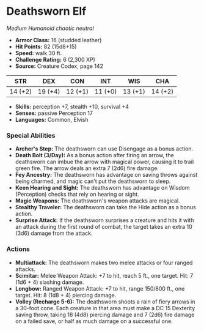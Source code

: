 # Deathsworn Elf

*Medium* *Humanoid* *chaotic neutral*

- **Armor Class:** 16 (studded leather)
- **Hit Points:** 82 (15d8+15)
- **Speed:** walk 30 ft.
- **Challenge Rating:** 6 (2,300 XP)
- **Source:** Creature Codex, page 142

| STR | DEX | CON | INT | WIS | CHA |
| --- | --- | --- | --- | --- | --- |
| 14 (+2) | 19 (+4) | 12 (+1) | 11 (+0) | 13 (+1) | 14 (+2) |

- **Skills:** perception +7, stealth +10, survival +4
- **Senses:** passive Perception 17
- **Languages:** Common, Elvish

### Special Abilities

- **Archer's Step:** The deathsworn can use Disengage as a bonus action.
- **Death Bolt (3/Day):** As a bonus action after firing an arrow, the deathsworn can imbue the arrow with magical power, causing it to trail green fire. The arrow deals an extra 7 (2d6) fire damage.
- **Fey Ancestry:** The deathsworn has advantage on saving throws against being charmed, and magic can't put the deathsworn to sleep.
- **Keen Hearing and Sight:** The deathsworn has advantage on Wisdom (Perception) checks that rely on hearing or sight.
- **Magic Weapons:** The deathsworn's weapon attacks are magical.
- **Stealthy Traveler:** The deathsworn can take the Hide action as a bonus action.
- **Surprise Attack:** If the deathsworn surprises a creature and hits it with an attack during the first round of combat, the target takes an extra 10 (3d6) damage from the attack.

### Actions

- **Multiattack:** The deathsworn makes two melee attacks or four ranged attacks.
- **Scimitar:** Melee Weapon Attack: +7 to hit, reach 5 ft., one target. Hit: 7 (1d6 + 4) slashing damage.
- **Longbow:** Ranged Weapon Attack: +7 to hit, range 150/600 ft., one target. Hit: 8 (1d8 + 4) piercing damage.
- **Volley (Recharge 5-6):** The deathsworn shoots a rain of fiery arrows in a 30-foot cone. Each creature in that area must make a DC 15 Dexterity saving throw, taking 18 (4d8) piercing damage and 7 (2d6) fire damage on a failed save, or half as much damage on a successful one.


